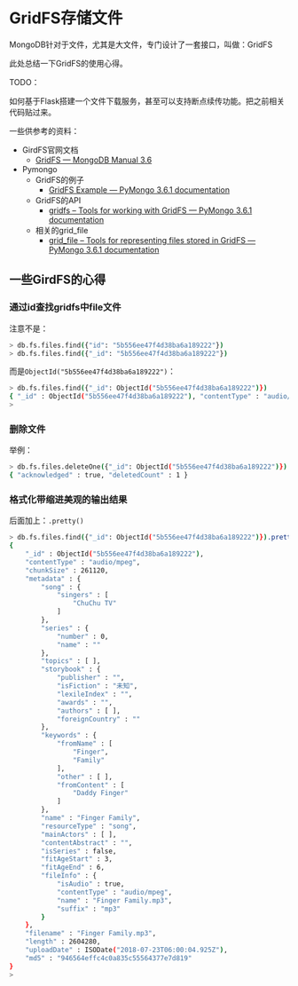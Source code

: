 # GridFS存储文件

MongoDB针对于文件，尤其是大文件，专门设计了一套接口，叫做：GridFS

此处总结一下GridFS的使用心得。

TODO：

如何基于Flask搭建一个文件下载服务，甚至可以支持断点续传功能。把之前相关代码贴过来。


一些供参考的资料：

* GirdFS官网文档
  * [GridFS — MongoDB Manual 3.6](https://docs.mongodb.com/manual/core/gridfs/)
* Pymongo
  * GridFS的例子
    * [GridFS Example — PyMongo 3.6.1 documentation](http://api.mongodb.com/python/current/examples/gridfs.html)
  * GridFS的API
    * [gridfs – Tools for working with GridFS — PyMongo 3.6.1 documentation](http://api.mongodb.com/python/current/api/gridfs/index.html#gridfs.GridFS.put)
  * 相关的grid_file
    * [grid_file – Tools for representing files stored in GridFS — PyMongo 3.6.1 documentation](http://api.mongodb.com/python/current/api/gridfs/grid_file.html#gridfs.grid_file.GridOut)


## 一些GirdFS的心得

### 通过id查找gridfs中file文件

注意不是：

```bash
> db.fs.files.find({"id": "5b556ee47f4d38ba6a189222"})
> db.fs.files.find({"_id": "5b556ee47f4d38ba6a189222"})
```

而是`ObjectId("5b556ee47f4d38ba6a189222")`：

```bash
> db.fs.files.find({"_id": ObjectId("5b556ee47f4d38ba6a189222")})
{ "_id" : ObjectId("5b556ee47f4d38ba6a189222"), "contentType" : "audio/mpeg", "chunkSize" : 261120, "metadata" : { "song" : { "singers" : [ "ChuChu TV" ] }, "series" : { "number" : 0, "name" : "" }, "topics" : [ ], "storybook" : { "publisher" : "", "isFiction" : "未知", "lexileIndex" : "", "awards" : "", "authors" : [ ], "foreignCountry" : "" }, "keywords" : { "fromName" : [ "Finger", "Family" ], "other" : [ ], "fromContent" : [ "Daddy Finger" ] }, "name" : "Finger Family", "resourceType" : "song", "mainActors" : [ ], "contentAbstract" : "", "isSeries" : false, "fitAgeStart" : 3, "fitAgeEnd" : 6, "fileInfo" : { "isAudio" : true, "contentType" : "audio/mpeg", "name" : "Finger Family.mp3", "suffix" : "mp3" } }, "filename" : "Finger Family.mp3", "length" : 2604280, "uploadDate" : ISODate("2018-07-23T06:00:04.925Z"), "md5" : "946564effc4c0a835c55564377e7d819" }
>
```

### 删除文件

举例：

```bash
> db.fs.files.deleteOne({"_id": ObjectId("5b556ee47f4d38ba6a189222")})
{ "acknowledged" : true, "deletedCount" : 1 }
```

### 格式化带缩进美观的输出结果

后面加上：`.pretty()`

```bash
> db.fs.files.find({"_id": ObjectId("5b556ee47f4d38ba6a189222")}).pretty()
{
    "_id" : ObjectId("5b556ee47f4d38ba6a189222"),
    "contentType" : "audio/mpeg",
    "chunkSize" : 261120,
    "metadata" : {
        "song" : {
            "singers" : [
                "ChuChu TV"
            ]
        },
        "series" : {
            "number" : 0,
            "name" : ""
        },
        "topics" : [ ],
        "storybook" : {
            "publisher" : "",
            "isFiction" : "未知",
            "lexileIndex" : "",
            "awards" : "",
            "authors" : [ ],
            "foreignCountry" : ""
        },
        "keywords" : {
            "fromName" : [
                "Finger",
                "Family"
            ],
            "other" : [ ],
            "fromContent" : [
                "Daddy Finger"
            ]
        },
        "name" : "Finger Family",
        "resourceType" : "song",
        "mainActors" : [ ],
        "contentAbstract" : "",
        "isSeries" : false,
        "fitAgeStart" : 3,
        "fitAgeEnd" : 6,
        "fileInfo" : {
            "isAudio" : true,
            "contentType" : "audio/mpeg",
            "name" : "Finger Family.mp3",
            "suffix" : "mp3"
        }
    },
    "filename" : "Finger Family.mp3",
    "length" : 2604280,
    "uploadDate" : ISODate("2018-07-23T06:00:04.925Z"),
    "md5" : "946564effc4c0a835c55564377e7d819"
}
>
```


